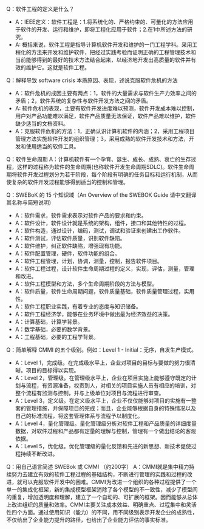 Q：软件工程的定义是什么？ 
- A：IEEE定义：软件工程是：1.将系统化的、严格约束的、可量化的方法应用于软件的开发、运行和维护，即将工程化应用于软件；2.在1中所述方法的研究。
- A: 概括来说，软件工程是指导计算机软件开发和维护的一门工程学科。采用工程化的方法来开发和维护软件，把经过实践考验而证明正确的工程管理技术和当前能够得到的最好的技术方法结合起来，以经济地开发出高质量的软件并有效的维护它。这就是软件工程。

Q：解释导致 software crisis 本质原因、表现，述说克服软件危机的方法
- A：软件危机的成因主要有两点：1，软件的大量需求与软件生产力效率之间的矛盾；2，软件系统的复杂性与软件开发方法之间的矛盾。
- A: 软件危机的表现，主要有软件开发进度难以预测，软件开发成本难以控制，用户对产品功能难以满足，软件产品质量无法保证，软件产品难以维护，软件缺少适当的文档资料。
- A：克服软件危机的方法：1，正确认识计算机软件的内涵；2，采用工程项目管理方法实施软件开发的组织管理；3，采用成熟的软件开发技术和方法，开发和使用适当的软件工具。

Q：软件生命周期
A：计算机软件有一个孕育、诞生、成长、成熟、衰亡的生存过程，这样的过程称为软件的生命周期(也称软件开发生命周期SDLC)。软件生命周期将软件开发过程划分为若干阶段，每个阶段有明确的任务目标和运行机制，从而使复杂的软件开发过程能够得到适当的控制和管理。 

Q：SWEBoK 的 15 个知识域（An Overview of the SWEBOK Guide 请中文翻译其名称与简短说明）
- A：软件需求，软件需求表示对软件产品的要求和约束。
- A：软件设计，软件设计就是系统的架构，组件，接口和其他特性的过程。
- A：软件构造，通过设计，编码，测试，调试和验证来创建出工作软件。
- A：软件测试，评估软件质量，识别软件缺陷。
- A：软件维护，纠正软件缺陷，增强现有功能。
- A：软件配置管理，硬件，软件功能的组合。
- A：软件工程管理，计划，协调，测量，控制，报告软件项目。
- A：软件工程过程，设计软件生命周期过程的定义，实现，评估，测量，管理和改进。
- A：软件工程模型和方法，多个生命周期阶段的方法与模型。
- A：软件质量，软件生命周期问题，软件质量基础，软件质量管理过程，实用性。
- A：软件工程职业实践，有着专业的态度与知识储备。
- A：软件工程经济学，能够在业务环境中做出最为经济效益的决策。
- A：计算基础，计算学背景。
- A：数学基础，必要的数学背景。
- A：工程基础，必要的工程学背景。

Q：简单解释 CMMI 的五个级别。例如：Level 1 - Initial：无序，自发生产模式。
- A：Level 1，完成级。在完成级水平上，企业对项目的目标与要做的努力很清晰。项目的目标得以实现。 
- A：Level 2，管理级。在管理级水平上，企业在项目实施上能够遵守既定的计划与流程，有资源准备，权责到人，对相关的项目实施人员有相应的培训，对整个流程有监测与控制，并与上级单位对项目与流程进行审查。
- A：Level 3，定义级。在定义级水平上，企业不仅仅能够对项目的实施有一整套的管理措施，并保障项目的完成；而且，企业能够根据自身的特殊情况以及自己的标准流程，将这套管理体系与流程予以制度化。
- A：Level 4，量化管理级。量化管理级分析对软件工程和产品质量的详细度量数据，对软件过程和产品都有定量的理解与控制，管理有一个做出结论的客观依据。
- A：Level 5，优化级。优化管理级的量化反馈和先进的新思想、新技术促使过程持续不断改进。

Q：用自己语言简述 SWEBok 或 CMMI （约200字）
A：CMMI就是集中精力持续努力去建立有效的软件工程过程的基础结构，不断进行管理的实践和过程的改进，就可以克服软件开发中的困难。CMMI为改进一个组织的各种过程提供了一个单一的集成化框架，新的集成模型框架消除了各个模型的不一致性，减少了模型间的重复，增加透明度和理解，建立了一个自动的、可扩展的框架。因而能够从总体上改进组织的质量和效率。CMMI主要关注成本效益、明确重点、过程集中和灵活性四个方面。通过使用知识（能力）的不同，用不同级别表示开发企业的成熟性，不仅给出了企业能力提升的路径，也给出了企业能力评估的事实标准。
